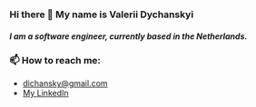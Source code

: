 ### Hi there 👋 My name is Valerii Dychanskyi

##### I am a software engineer, currently based in the Netherlands.


### 📫 How to reach me:
- dichansky@gmail.com
- [My LinkedIn](https://www.linkedin.com/in/valerii-dychanskyi/)
